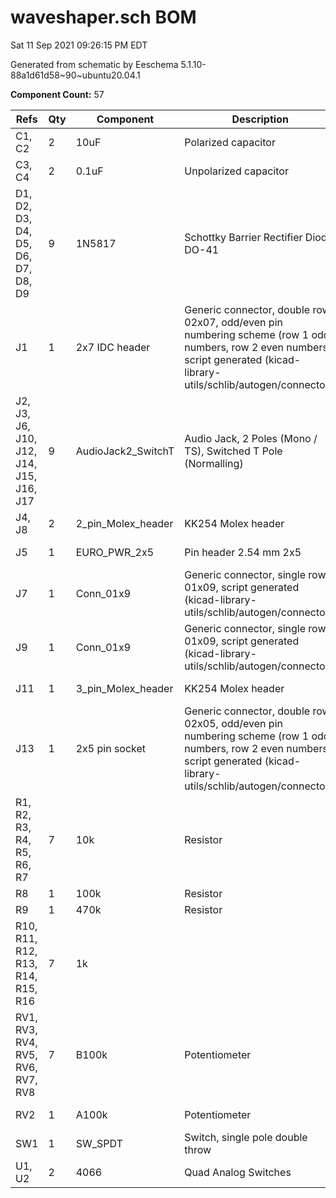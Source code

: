 # waveshaper.sch BOM

Sat 11 Sep 2021 09:26:15 PM EDT

Generated from schematic by Eeschema 5.1.10-88a1d61d58~90~ubuntu20.04.1

**Component Count:** 57

| Refs | Qty | Component | Description | Vendor | SKU |
| ----- | --- | ---- | ----------- | ---- | ---- |
| C1, C2 | 2 | 10uF | Polarized capacitor | Tayda | A-4349 |
| C3, C4 | 2 | 0.1uF | Unpolarized capacitor | Tayda | A-553 |
| D1, D2, D3, D4, D5, D6, D7, D8, D9 | 9 | 1N5817 | Schottky Barrier Rectifier Diode, DO-41 | Tayda | A-159 |
| J1 | 1 | 2x7 IDC header | Generic connector, double row, 02x07, odd/even pin numbering scheme (row 1 odd numbers, row 2 even numbers), script generated (kicad-library-utils/schlib/autogen/connector/) | Tayda | A-3349 |
| J2, J3, J6, J10, J12, J14, J15, J16, J17 | 9 | AudioJack2_SwitchT | Audio Jack, 2 Poles (Mono / TS), Switched T Pole (Normalling) | Tayda | A-1121 |
| J4, J8 | 2 | 2_pin_Molex_header | KK254 Molex header | Tayda | A-804 |
| J5 | 1 | EURO_PWR_2x5 | Pin header 2.54 mm 2x5 | Tayda | A-2939 |
| J7 | 1 | Conn_01x9 | Generic connector, single row, 01x09, script generated (kicad-library-utils/schlib/autogen/connector/) |  |  |
| J9 | 1 | Conn_01x9 | Generic connector, single row, 01x09, script generated (kicad-library-utils/schlib/autogen/connector/) |  |  |
| J11 | 1 | 3_pin_Molex_header | KK254 Molex header | Tayda | A-805 |
| J13 | 1 | 2x5 pin socket | Generic connector, double row, 02x05, odd/even pin numbering scheme (row 1 odd numbers, row 2 even numbers), script generated (kicad-library-utils/schlib/autogen/connector/) |  |  |
| R1, R2, R3, R4, R5, R6, R7 | 7 | 10k | Resistor |  |  |
| R8 | 1 | 100k | Resistor |  |  |
| R9 | 1 | 470k | Resistor |  |  |
| R10, R11, R12, R13, R14, R15, R16 | 7 | 1k |  | Tayda |  |
| RV1, RV3, RV4, RV5, RV6, RV7, RV8 | 7 | B100k | Potentiometer | Tayda | A-1848 |
| RV2 | 1 | A100k | Potentiometer | Tayda | A-1855 |
| SW1 | 1 | SW_SPDT | Switch, single pole double throw | Tayda | A-3187 |
| U1, U2 | 2 | 4066 | Quad Analog Switches | Tayda | A-555 |
    
